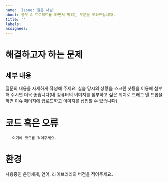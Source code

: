 ```yaml
---
name: 'Issue: 질문 채널'
about: 공부 & 프로젝트를 하면서 막히는 부분을 도와드립니다.
title: ''
labels:
assignees: 
---
```


<!--
본 양식은 질문의 막연함을 도와주기 위한 도움을 드리기 위한 것입니다. 
양식을 참고해서 자유롭게 적어주세요. 필요 없는 부분은 삭제해주세요. 
-->

# 해결하고자 하는 문제


## 세부 내용
질문의 내용을 자세하게 작성해 주세요.
실습 당시의 상황을 스크린 샷등을 이용해 첨부해 주시면 더욱 좋습니다(내 컴퓨터의 이미지를 첨부하고 싶은 위치로 드래그 앤 드롭을 하면 이슈 페이지에 업로드하고 이미지를 삽입할 수 있습니다).


# 코드 혹은 오류
```
   여기에 코드를 적어주세요. 
```


# 환경
사용중인 운영체제, 언어, 라이브러리의 버전을 적어주세요.
